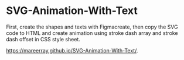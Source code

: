 # SVG-Animation-With-Text
First, create the shapes and texts with Figmacreate, then copy the SVG code to HTML and create animation using stroke dash array and stroke dash offset in CSS style sheet.

https://mareerray.github.io/SVG-Animation-With-Text/. 
